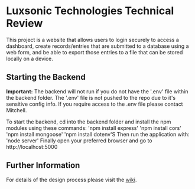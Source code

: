 # Luxsonic Technologies Technical Review

This project is a website that allows users to login securely to access a dashboard, create records/entries that are submitted to a database using a web form, and be able to export those entries to a file that can be stored locally on a device.

## Starting the Backend
**Important:** The backend will not run if you do not have the '.env' file within the backend folder. The '.env' file is not pushed to the repo due to it's sensitive config info. If you require access to the .env file please contact Mitchell. 

To start the backend, cd into the backend folder and install the npm modules using these commands:
'npm install express'
'npm install cors'
'npm install mongoose'
'npm install dotenv'S
Then run the application with:
'node server'
Finally open your preferred browser and go to http://localhost:5000

## Further Information
For details of the design process please visit the [wiki](https://github.com/MitchellYellowlees/luxsonic-technologies-technical-review/wiki).
